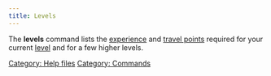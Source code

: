 ```yaml
---
title: Levels
---
```


The **levels** command lists the [experience](experience "wikilink") and
[travel points](travel_points "wikilink") required for your current
[level](level "wikilink") and for a few higher levels.

[Category: Help files](Category:_Help_files "wikilink") [Category:
Commands](Category:_Commands "wikilink")